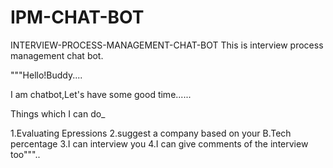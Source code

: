 # IPM-CHAT-BOT

INTERVIEW-PROCESS-MANAGEMENT-CHAT-BOT
This is interview process management chat bot.

"""Hello!Buddy....

I am chatbot,Let's have some good time......

Things which I can do_

1.Evaluating Epressions 2.suggest a company based on your B.Tech percentage 3.I can interview you 4.I can give comments of the interview too"""..

